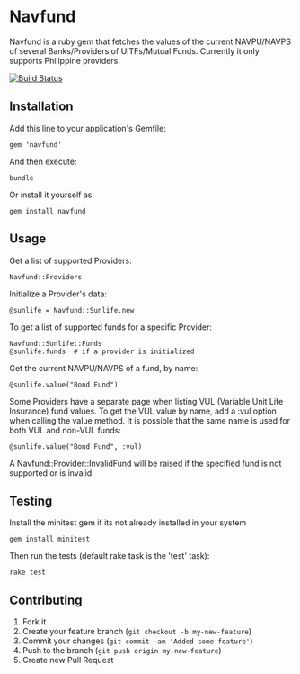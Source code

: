 # Navfund

Navfund is a ruby gem that fetches the values of the current NAVPU/NAVPS of several Banks/Providers of UITFs/Mutual Funds. Currently it only supports Philippine providers.

[![Build Status](https://travis-ci.org/marvs/navfund.png)](https://travis-ci.org/marvs/navfund)

## Installation

Add this line to your application's Gemfile:

    gem 'navfund'

And then execute:

    bundle

Or install it yourself as:

    gem install navfund

## Usage

Get a list of supported Providers:

    Navfund::Providers

Initialize a Provider's data:

    @sunlife = Navfund::Sunlife.new

To get a list of supported funds for a specific Provider:

    Navfund::Sunlife::Funds
    @sunlife.funds  # if a provider is initialized

Get the current NAVPU/NAVPS of a fund, by name:

    @sunlife.value("Bond Fund")
    
Some Providers have a separate page when listing VUL (Variable Unit Life Insurance) fund values. To get the VUL value by name, add a :vul option when calling the value method. It is possible that the same name is used for both VUL and non-VUL funds:

    @sunlife.value("Bond Fund", :vul)
    
A Navfund::Provider::InvalidFund will be raised if the specified fund is not supported or is invalid.

## Testing

Install the minitest gem if its not already installed in your system

    gem install minitest
    
Then run the tests (default rake task is the 'test' task):

    rake test


## Contributing

1. Fork it
2. Create your feature branch (`git checkout -b my-new-feature`)
3. Commit your changes (`git commit -am 'Added some feature'`)
4. Push to the branch (`git push origin my-new-feature`)
5. Create new Pull Request
